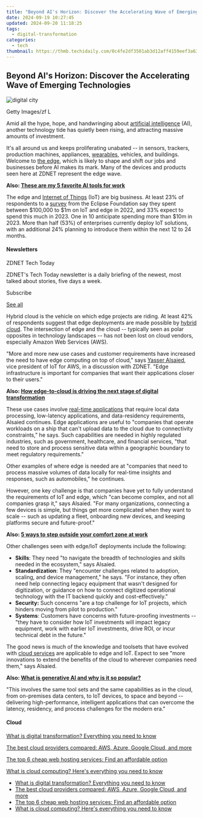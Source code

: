 ```yaml
---
title: "Beyond AI's Horizon: Discover the Accelerating Wave of Emerging Technologies"
date: 2024-09-19 10:27:45
updated: 2024-09-20 11:18:25
tags:
  - digital-transformation
categories:
  - tech
thumbnail: https://thmb.techidaily.com/0c4fe2df3501ab3d12aff4159eef3a635fdab95893a75ab576300b01cddc62fb.jpg
---
```


## Beyond AI's Horizon: Discover the Accelerating Wave of Emerging Technologies

![digital city](https://www.zdnet.com/a/img/resize/bfbe1cc1d1a4fa968f6bac371987248f607daf01/2023/07/04/2bb4198f-c7ab-4b46-8a2b-03680b9ce3e7/gettyimages-1395926351.jpg?auto=webp&width=1280)

Getty Images/zf L

Amid all the hype, hope, and handwringing about [artificial intelligence](https://www.zdnet.com/article/what-is-ai-heres-everything-you-need-to-know-about-artificial-intelligence/) (AI), another technology tide has quietly been rising, and attracting massive amounts of investment. 

It's all around us and keeps proliferating unabated -- in sensors, trackers, production machines, appliances, [wearables](https://www.zdnet.com/article/best-android-smartwatch/), vehicles, and buildings. Welcome to [the edge](https://www.zdnet.com/article/where-the-edge-is-in-edge-computing-why-it-matters-and-how-we-use-it/), which is likely to shape and shift our jobs and businesses before AI makes its mark. Many of the devices and products seen here at ZDNET represent the edge wave.

**Also: [These are my 5 favorite AI tools for work](https://www.zdnet.com/article/these-are-my-5-favorite-ai-tools-for-work/)**

The edge and [Internet of Things](https://www.zdnet.com/article/what-is-the-internet-of-things-everything-you-need-to-know-about-the-iot-right-now/) (IoT) are big business. At least 23% of respondents to a [survey](https://outreach.eclipse.foundation/iot-edge-commercial-adoption-2022) from the Eclipse Foundation say they spent between $100,000 to $1m on IoT and edge in 2022, and 33% expect to spend this much in 2023\. One in 10 anticipate spending more than $10m in 2023\. More than half (53%) of enterprises currently deploy IoT solutions, with an additional 24% planning to introduce them within the next 12 to 24 months.

#### Newsletters

ZDNET Tech Today

ZDNET's Tech Today newsletter is a daily briefing of the newest, most talked about stories, five days a week.

 Subscribe

[See all](https://www.zdnet.com/newsletters/)

Hybrid cloud is the vehicle on which edge projects are riding. At least 42% of respondents suggest that edge deployments are made possible by [hybrid cloud](https://www.zdnet.com/article/companies-struggling-to-manage-hybrid-cloud/). The intersection of edge and the cloud -- typically seen as polar opposites in technology landscapes -- has not been lost on cloud vendors, especially Amazon Web Services (AWS). 

"More and more new use cases and customer requirements have increased the need to have edge computing on top of cloud," says [Yasser Alsaied](https://www.linkedin.com/in/yasseralsaied/), vice president of IoT for AWS, in a discussion with ZDNET. "Edge infrastructure is important for companies that want their applications closer to their users."

**Also: [How edge-to-cloud is driving the next stage of digital transformation](https://www.zdnet.com/article/how-edge-to-cloud-is-driving-the-next-stage-of-digital-transformation/)**

These use cases involve [real-time applications](https://www.zdnet.com/article/machine-learning-is-going-real-time-heres-why-and-how/) that require local data processing, low-latency applications, and data-residency requirements, Alsaied continues. Edge applications are useful to "companies that operate workloads on a ship that can't upload data to the cloud due to connectivity constraints," he says. Such capabilities are needed in highly regulated industries, such as government, healthcare, and financial services, "that need to store and process sensitive data within a geographic boundary to meet regulatory requirements."

Other examples of where edge is needed are at "companies that need to process massive volumes of data locally for real-time insights and responses, such as automobiles," he continues. 

However, one key challenge is that companies have yet to fully understand the requirements of IoT and edge, which "can become complex, and not all companies grasp it," says Alsaied. "For many organizations, connecting a few devices is simple, but things get more complicated when they want to scale -- such as updating a fleet, onboarding new devices, and keeping platforms secure and future-proof."

**Also: [5 ways to step outside your comfort zone at work](https://www.zdnet.com/home-and-office/work-life/5-ways-to-step-outside-your-comfort-zone-at-work-according-to-business-leaders/)**

Other challenges seen with edge/IoT deployments include the following:

* **Skills**: They need "to navigate the breadth of technologies and skills needed in the ecosystem," says Alsaied.
* **Standardization**: They "encounter challenges related to adoption, scaling, and device management," he says. "For instance, they often need help connecting legacy equipment that wasn't designed for digitization, or guidance on how to connect digitized operational technology with the IT backend quickly and cost-effectively."
* **Security:** Such concerns "are a top challenge for IoT projects, which hinders moving from pilot to production."
* **Systems**: Customers have concerns with future-proofing investments -- "they have to consider how IoT investments will impact legacy equipment, work with earlier IoT investments, drive ROI, or incur technical debt in the future."

The good news is much of the knowledge and toolsets that have evolved with [cloud services](https://www.zdnet.com/article/best-cloud-storage/) are applicable to edge and IoT. Expect to see "more innovations to extend the benefits of the cloud to wherever companies need them," says Alsaied. 

**Also: [What is generative AI and why is it so popular?](https://www.zdnet.com/article/what-is-generative-ai-and-why-is-it-so-popular-heres-everything-you-need-to-know/)**

"This involves the same tool sets and the same capabilities as in the cloud, from on-premises data centers, to IoT devices, to space and beyond -- delivering high-performance, intelligent applications that can overcome the latency, residency, and process challenges for the modern era."

#### Cloud

[​What is digital transformation? Everything you need to know](https://www.zdnet.com/article/what-is-digital-transformation-everything-you-need-to-know-about-how-technology-is-reshaping/ "​What is digital transformation? Everything you need to know")

[The best cloud providers compared: AWS, Azure, Google Cloud, and more](https://www.zdnet.com/article/the-top-cloud-providers-of-2021-aws-microsoft-azure-google-cloud-hybrid-saas/ "The best cloud providers compared: AWS, Azure, Google Cloud, and more")

[The top 6 cheap web hosting services: Find an affordable option](https://www.zdnet.com/article/best-cheap-web-hosting/ "The top 6 cheap web hosting services: Find an affordable option")

[What is cloud computing? Here's everything you need to know](https://www.zdnet.com/article/what-is-cloud-computing-everything-you-need-to-know-about-the-cloud/ "What is cloud computing? Here's everything you need to know")

* [​What is digital transformation? Everything you need to know](https://www.zdnet.com/article/what-is-digital-transformation-everything-you-need-to-know-about-how-technology-is-reshaping/ "​What is digital transformation? Everything you need to know")
* [The best cloud providers compared: AWS, Azure, Google Cloud, and more](https://www.zdnet.com/article/the-top-cloud-providers-of-2021-aws-microsoft-azure-google-cloud-hybrid-saas/ "The best cloud providers compared: AWS, Azure, Google Cloud, and more")
* [The top 6 cheap web hosting services: Find an affordable option](https://www.zdnet.com/article/best-cheap-web-hosting/ "The top 6 cheap web hosting services: Find an affordable option")
* [What is cloud computing? Here's everything you need to know](https://www.zdnet.com/article/what-is-cloud-computing-everything-you-need-to-know-about-the-cloud/ "What is cloud computing? Here's everything you need to know")

<ins class="adsbygoogle"
     style="display:block"
     data-ad-format="autorelaxed"
     data-ad-client="ca-pub-7571918770474297"
     data-ad-slot="1223367746"></ins>



<ins class="adsbygoogle"
     style="display:block"
     data-ad-client="ca-pub-7571918770474297"
     data-ad-slot="8358498916"
     data-ad-format="auto"
     data-full-width-responsive="true"></ins>

